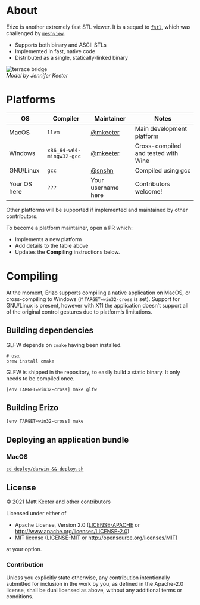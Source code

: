 # About
Erizo is another extremely fast STL viewer.
It is a sequel to [`fstl`](https://www.mattkeeter.com/projects/fstl/),
which was challenged by [`meshview`](https://github.com/fogleman/meshview).

- Supports both binary and ASCII STLs
- Implemented in fast, native code
- Distributed as a single, statically-linked binary

![terrace bridge](http://www.mattkeeter.com/projects/erizo/terrace.png)\
*Model by Jennifer Keeter*

# Platforms
| OS | Compiler | Maintainer | Notes |
|-|-|-|-|
|MacOS|`llvm`|[@mkeeter](https://github.com/mkeeter)|Main development platform|
|Windows|`x86_64-w64-mingw32-gcc`|[@mkeeter](https://github.com/mkeeter)|Cross-compiled and tested with Wine|
|GNU/Linux|`gcc`|[@snshn](https://github.com/snshn)|Compiled using gcc|
|Your OS here|`???`|Your username here|Contributors welcome!|

Other platforms will be supported if implemented and maintained by other contributors.

To become a platform maintainer, open a PR which:
- Implements a new platform
- Add details to the table above
- Updates the **Compiling** instructions below.

# Compiling
At the moment, Erizo supports compiling a native application on MacOS,
or cross-compiling to Windows (if `TARGET=win32-cross` is set).
Support for GNU/Linux is present, however with X11 the application doesn’t support
all of the original control gestures due to platform’s limitations.

## Building dependencies
GLFW depends on `cmake` having been installed.

```
# osx
brew install cmake
```

GLFW is shipped in the repository, to easily build a static binary.  It only needs to be compiled once.

```
[env TARGET=win32-cross] make glfw
```

## Building Erizo
```
[env TARGET=win32-cross] make
```

## Deploying an application bundle
### MacOS
[`cd deploy/darwin && deploy.sh`](https://github.com/mkeeter/hedgehog/blob/master/deploy/darwin/deploy.sh)

## License
© 2021 Matt Keeter and other contributors

Licensed under either of

 * Apache License, Version 2.0
   ([LICENSE-APACHE](LICENSE-APACHE) or http://www.apache.org/licenses/LICENSE-2.0)
 * MIT license
   ([LICENSE-MIT](LICENSE-MIT) or http://opensource.org/licenses/MIT)

at your option.

### Contribution

Unless you explicitly state otherwise, any contribution intentionally submitted
for inclusion in the work by you, as defined in the Apache-2.0 license, shall be
dual licensed as above, without any additional terms or conditions.
